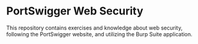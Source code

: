 # PortSwigger Web Security

This repository contains exercises and knowledge about web security, following the PortSwigger website, and utilizing the Burp Suite application.
